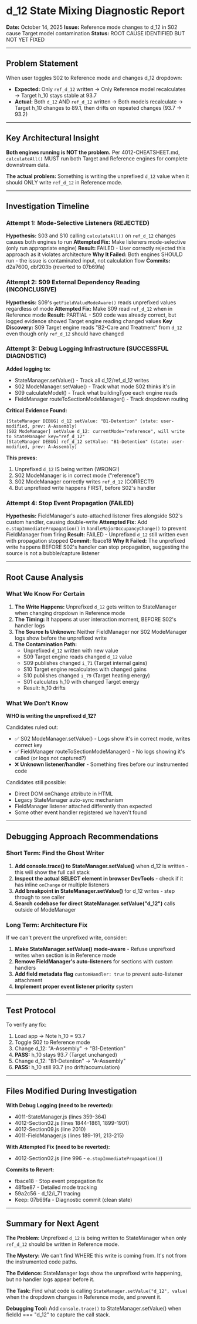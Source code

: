# d_12 State Mixing Diagnostic Report

**Date:** October 14, 2025
**Issue:** Reference mode changes to d_12 in S02 cause Target model contamination
**Status:** ROOT CAUSE IDENTIFIED BUT NOT YET FIXED

---

## Problem Statement

When user toggles S02 to Reference mode and changes d_12 dropdown:

- **Expected:** Only `ref_d_12` written → Only Reference model recalculates → Target h_10 stays stable at 93.7
- **Actual:** Both `d_12` AND `ref_d_12` written → Both models recalculate → Target h_10 changes to 89.1, then drifts on repeated changes (93.7 → 93.2)

---

## Key Architectural Insight

**Both engines running is NOT the problem.** Per 4012-CHEATSHEET.md, `calculateAll()` MUST run both Target and Reference engines for complete downstream data.

**The actual problem:** Something is writing the unprefixed `d_12` value when it should ONLY write `ref_d_12` in Reference mode.

---

## Investigation Timeline

### Attempt 1: Mode-Selective Listeners (REJECTED)

**Hypothesis:** S03 and S10 calling `calculateAll()` on `ref_d_12` changes causes both engines to run
**Attempted Fix:** Make listeners mode-selective (only run appropriate engine)
**Result:** FAILED - User correctly rejected this approach as it violates architecture
**Why It Failed:** Both engines SHOULD run - the issue is contaminated input, not calculation flow
**Commits:** d2a7600, dbf203b (reverted to 07b69fa)

### Attempt 2: S09 External Dependency Reading (INCONCLUSIVE)

**Hypothesis:** S09's `getFieldValueModeAware()` reads unprefixed values regardless of mode
**Attempted Fix:** Make S09 read `ref_d_12` when in Reference mode
**Result:** PARTIAL - S09 code was already correct, but logged evidence showed Target engine reading changed values
**Key Discovery:** S09 Target engine reads "B2-Care and Treatment" from `d_12` even though only `ref_d_12` should have changed

### Attempt 3: Debug Logging Infrastructure (SUCCESSFUL DIAGNOSTIC)

**Added logging to:**

- StateManager.setValue() - Track all d_12/ref_d_12 writes
- S02 ModeManager.setValue() - Track what mode S02 thinks it's in
- S09 calculateModel() - Track what buildingType each engine reads
- FieldManager routeToSectionModeManager() - Track dropdown routing

**Critical Evidence Found:**

```
[StateManager DEBUG] d_12 setValue: "B1-Detention" (state: user-modified, prev: A-Assembly)
[S02 ModeManager] setValue d_12: currentMode="reference", will write to StateManager key="ref_d_12"
[StateManager DEBUG] ref_d_12 setValue: "B1-Detention" (state: user-modified, prev: A-Assembly)
```

**This proves:**

1. Unprefixed `d_12` IS being written (WRONG!)
2. S02 ModeManager is in correct mode ("reference")
3. S02 ModeManager correctly writes `ref_d_12` (CORRECT!)
4. But unprefixed write happens FIRST, before S02's handler

### Attempt 4: Stop Event Propagation (FAILED)

**Hypothesis:** FieldManager's auto-attached listener fires alongside S02's custom handler, causing double-write
**Attempted Fix:** Add `e.stopImmediatePropagation()` in `handleMajorOccupancyChange()` to prevent FieldManager from firing
**Result:** FAILED - Unprefixed `d_12` still written even with propagation stopped
**Commit:** fbace18
**Why It Failed:** The unprefixed write happens BEFORE S02's handler can stop propagation, suggesting the source is not a bubble/capture listener

---

## Root Cause Analysis

### What We Know For Certain

1. **The Write Happens:** Unprefixed `d_12` gets written to StateManager when changing dropdown in Reference mode
2. **The Timing:** It happens at user interaction moment, BEFORE S02's handler logs
3. **The Source Is Unknown:** Neither FieldManager nor S02 ModeManager logs show before the unprefixed write
4. **The Contamination Path:**
   - Unprefixed `d_12` written with new value
   - S09 Target engine reads changed `d_12` value
   - S09 publishes changed `i_71` (Target internal gains)
   - S10 Target engine recalculates with changed gains
   - S10 publishes changed `i_79` (Target heating energy)
   - S01 calculates h_10 with changed Target energy
   - Result: h_10 drifts

### What We Don't Know

**WHO is writing the unprefixed d_12?**

Candidates ruled out:

- ✅ S02 ModeManager.setValue() - Logs show it's in correct mode, writes correct key
- ✅ FieldManager routeToSectionModeManager() - No logs showing it's called (or logs not captured?)
- ❌ **Unknown listener/handler** - Something fires before our instrumented code

Candidates still possible:

- Direct DOM onChange attribute in HTML
- Legacy StateManager auto-sync mechanism
- FieldManager listener attached differently than expected
- Some other event handler registered we haven't found

---

## Debugging Approach Recommendations

### Short Term: Find the Ghost Writer

1. **Add console.trace() to StateManager.setValue()** when d_12 is written - this will show the full call stack
2. **Inspect the actual SELECT element in browser DevTools** - check if it has inline `onChange` or multiple listeners
3. **Add breakpoint in StateManager.setValue()** for d_12 writes - step through to see caller
4. **Search codebase for direct StateManager.setValue("d_12")** calls outside of ModeManager

### Long Term: Architecture Fix

If we can't prevent the unprefixed write, consider:

1. **Make StateManager.setValue() mode-aware** - Refuse unprefixed writes when section is in Reference mode
2. **Remove FieldManager's auto-listeners** for sections with custom handlers
3. **Add field metadata flag** `customHandler: true` to prevent auto-listener attachment
4. **Implement proper event listener priority** system

---

## Test Protocol

To verify any fix:

1. Load app → Note h_10 = 93.7
2. Toggle S02 to Reference mode
3. Change d_12: "A-Assembly" → "B1-Detention"
4. **PASS:** h_10 stays 93.7 (Target unchanged)
5. Change d_12: "B1-Detention" → "A-Assembly"
6. **PASS:** h_10 still 93.7 (no drift/accumulation)

---

## Files Modified During Investigation

**With Debug Logging (need to be reverted):**

- 4011-StateManager.js (lines 359-364)
- 4012-Section02.js (lines 1844-1861, 1899-1901)
- 4012-Section09.js (line 2010)
- 4011-FieldManager.js (lines 189-191, 213-215)

**With Attempted Fix (need to be reverted):**

- 4012-Section02.js (line 996 - `e.stopImmediatePropagation()`)

**Commits to Revert:**

- fbace18 - Stop event propagation fix
- 48fbe87 - Detailed mode tracking
- 59a2c56 - d_12/i_71 tracing
- Keep: 07b69fa - Diagnostic commit (clean state)

---

## Summary for Next Agent

**The Problem:** Unprefixed `d_12` is being written to StateManager when only `ref_d_12` should be written in Reference mode.

**The Mystery:** We can't find WHERE this write is coming from. It's not from the instrumented code paths.

**The Evidence:** StateManager logs show the unprefixed write happening, but no handler logs appear before it.

**The Task:** Find what code is calling `StateManager.setValue("d_12", value)` when the dropdown changes in Reference mode, and prevent it.

**Debugging Tool:** Add `console.trace()` to StateManager.setValue() when fieldId === "d_12" to capture the call stack.
